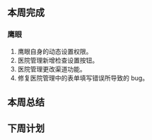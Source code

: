 ## 本周完成

### 鹰眼

1. 鹰眼自身的动态设置权限。
2. 医院管理新增检查设置按钮。
3. 医院管理更改渠道功能。
4. 修复医院管理中的表单填写错误所导致的 bug。

## 本周总结

## 下周计划